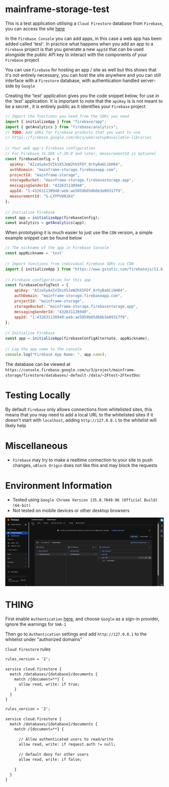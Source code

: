 # mainframe-storage-test
This is a test application utilising a `Cloud Firestore` database from `Firebase`, you can access the site [here](https://scarletti-ben.github.io/mainframe-storage-test/)

In the `Firebase Console` you can add apps, in this case a web app has been added called 'test'. In practice what happens when you add an app to a `Firebase` project is that you generate a new `appId` that can be used alongside the public API key to interact with the components of your `Firebase` project

You can use `Firebase` for hosting an app / site as well but this shows that it's not entirely necessary, you can host the site anywhere and you can still interface with a `Firestore` database, with authentication handled server-side by `Google`

Creating the 'test' application gives you the code snippet below, for use in the 'test' application. It is important to note that the `apiKey` is is not meant to be a secret , it is entirely public as it identifies your `Firebase` project

```javascript
// Import the functions you need from the SDKs you need
import { initializeApp } from "firebase/app";
import { getAnalytics } from "firebase/analytics";
// TODO: Add SDKs for Firebase products that you want to use
// https://firebase.google.com/docs/web/setup#available-libraries

// Your web app's Firebase configuration
// For Firebase JS SDK v7.20.0 and later, measurementId is optional
const firebaseConfig = {
  apiKey: "AIzaSyAx5VIksX5JeW2hk5FDf_8rhyBa6CibH84",
  authDomain: "mainframe-storage.firebaseapp.com",
  projectId: "mainframe-storage",
  storageBucket: "mainframe-storage.firebasestorage.app",
  messagingSenderId: "432631138940",
  appId: "1:432631138940:web:ae5059b05db6b3e09317f9",
  measurementId: "G-LXYPVDN1K4"
};

// Initialize Firebase
const app = initializeApp(firebaseConfig);
const analytics = getAnalytics(app);
```

When prototyping it is much easier to just use the `CDN` version, a simple example snippet can be found below 

```javascript
// The nickname of the app in Firebase Console
const appNickname = 'test'

// Import functions from individual Firebase SDKs via CDN
import { initializeApp } from "https://www.gstatic.com/firebasejs/11.6.0/firebase-app.js";

// Firebase configuration for this app
const firebaseConfigTest = {
	apiKey: "AIzaSyAx5VIksX5JeW2hk5FDf_8rhyBa6CibH84",
	authDomain: "mainframe-storage.firebaseapp.com",
	projectId: "mainframe-storage",
	storageBucket: "mainframe-storage.firebasestorage.app",
	messagingSenderId: "432631138940",
	appId: "1:432631138940:web:ae5059b05db6b3e09317f9",
};

// Initialise Firebase
const app = initializeApp(firebaseConfigAlternate, appNickname);

// Log the app name to the console
console.log("Firebase App Name: ", app.name);
```

The database can be viewed at `https://console.firebase.google.com/u/3/project/mainframe-storage/firestore/databases/-default-/data/~2Ftest~2FtestDoc`

# Testing Locally
By default `Firebase` only allows connections from whitelisted sites, this means that you may need to add a local URL to the whitelisted sites if it doesn't start with `localhost`, adding `http://127.0.0.1` to the whitelist will likely help

# Miscellaneous
- `Firebase` may try to make a realtime connection to your site to push changes, `uBlock Origin` does not like this and may block the requests

# Environment Information
- Tested using `Google Chrome Version 135.0.7049.96 (Official Build) (64-bit)`
- Not tested on mobile devices or other desktop browsers

![alt text](screenshots/screenshot001.png)


# THING
First enable `Authentication` [here](https://console.firebase.google.com/u/3/project/mainframe-storage/authentication), and choose `Google` as a sign-in provider, ignore the warnings for `SHA-1`

Then go to `Authentication` settings and add `http://127.0.0.1` to the whitelist under "authorized domains"


`Cloud Firestore` rules
```
rules_version = '2';

service cloud.firestore {
  match /databases/{database}/documents {
    match /{document=**} {
      allow read, write: if true;
    }
  }
}
```


```
rules_version = '2';

service cloud.firestore {
  match /databases/{database}/documents {
    match /{document=**} {
    
      // Allow authenticated users to read/write
      allow read, write: if request.auth != null;
      
      // Default deny for other users
      allow read, write: if false;
      
    }
  }
}
```